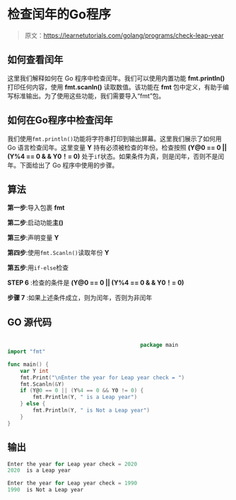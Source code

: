 # 检查闰年的Go程序

> 原文：<https://learnetutorials.com/golang/programs/check-leap-year>

## 如何查看闰年

这里我们解释如何在 Go 程序中检查闰年。我们可以使用内置功能 **fmt.println()** 打印任何内容，使用 **fmt.scanln()** 读取数值。该功能在 **fmt** 包中定义，有助于编写标准输出。为了使用这些功能，我们需要导入“fmt”包。

## 如何在Go程序中检查闰年

我们使用`fmt.println()`功能将字符串打印到输出屏幕。这里我们展示了如何用 Go 语言检查闰年。这里变量 **Y** 持有必须被检查的年份。检查按照 **(Y@0 == 0 || (Y%4 == 0 & & Y0！= 0)** 处于`if`状态。如果条件为真，则是闰年，否则不是闰年。下面给出了 Go 程序中使用的步骤。

## 算法

**第一步**:导入包裹 **fmt**

**第二步**:启动功能**主()**

**第三步**:声明变量 **Y**

**第四步**:使用`fmt.Scanln()`读取年份 **Y**

**第五步**:用`if-else`检查

**STEP 6** :检查的条件是 **(Y@0 == 0 || (Y%4 == 0 & & Y0！= 0)**

**步骤 7** :如果上述条件成立，则为闰年，否则为非闰年

## GO 源代码

```go

                                          package main
import "fmt"

func main() {
    var Y int
    fmt.Print("\nEnter the year for Leap year check = ")
    fmt.Scanln(&Y)
    if (Y@0 == 0 || (Y%4 == 0 && Y0 != 0) {
        fmt.Println(Y, " is a Leap year")
    } else {
        fmt.Println(Y, " is Not a Leap year")
    }
} 

```

## 输出

```go
Enter the year for Leap year check = 2020
2020  is a Leap year

Enter the year for Leap year check = 1990
1990  is Not a Leap year
```